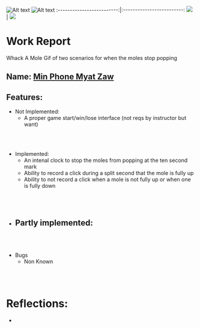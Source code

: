 ![Alt text](ezgif.com-video-to-gif-converter.gif) ![Alt text](20240215185358-ezgif.com-video-to-gif-converter.gif) 
:-------------------------:|:-------------------------:
![](https://ezgif.com-video-to-gif-converter.gif)  |  ![](20240215185358-ezgif.com-video-to-gif-converter.gif)

# Work Report
Whack A Mole
Gif of two scenarios for when the moles stop popping
## Name: <ins> Min Phone Myat Zaw </ins>

## Features:

- Not Implemented:
  - A proper game start/win/lose interface (not reqs by instructor but want)

<br><br>

- Implemented:
  - An intenal clock to stop the moles from popping at the ten second mark
  - Ability to record a click during a split second that the mole is fully up
  - Ability to not record a click when a mole is not fully up or when one is fully down

<br><br>

- Partly implemented:
  - 

<br><br>

- Bugs
  - Non Known 

<br><br>

# Reflections:

-
